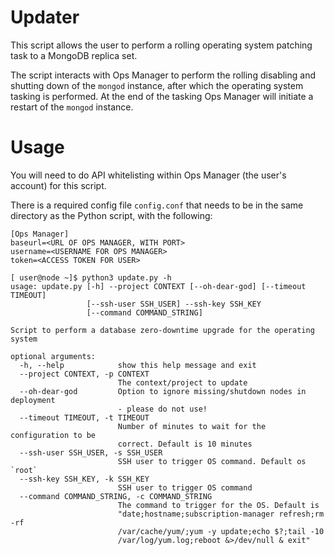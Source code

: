 # Updater

This script allows the user to perform a rolling operating system patching task to a MongoDB replica set.

The script interacts with Ops Manager to perform the rolling disabling and shutting down of the `mongod` instance, after which the operating system tasking is performed. At the end of the tasking Ops Manager will initiate a restart of the `mongod` instance.

# Usage

You will need to do API whitelisting within Ops Manager (the user's account) for this script.

There is a required config file `config.conf` that needs to be in the same directory as the Python script, with the following:

```shell
[Ops Manager]
baseurl=<URL OF OPS MANAGER, WITH PORT>
username=<USERNAME FOR OPS MANAGER>
token=<ACCESS TOKEN FOR USER>
```

```shell
[ user@node ~]$ python3 update.py -h
usage: update.py [-h] --project CONTEXT [--oh-dear-god] [--timeout TIMEOUT]
                 [--ssh-user SSH_USER] --ssh-key SSH_KEY
                 [--command COMMAND_STRING]

Script to perform a database zero-downtime upgrade for the operating system

optional arguments:
  -h, --help            show this help message and exit
  --project CONTEXT, -p CONTEXT
                        The context/project to update
  --oh-dear-god         Option to ignore missing/shutdown nodes in deployment
                        - please do not use!
  --timeout TIMEOUT, -t TIMEOUT
                        Number of minutes to wait for the configuration to be
                        correct. Default is 10 minutes
  --ssh-user SSH_USER, -s SSH_USER
                        SSH user to trigger OS command. Default os `root`
  --ssh-key SSH_KEY, -k SSH_KEY
                        SSH user to trigger OS command
  --command COMMAND_STRING, -c COMMAND_STRING
                        The command to trigger for the OS. Default is
                        "date;hostname;subscription-manager refresh;rm -rf
                        /var/cache/yum/;yum -y update;echo $?;tail -10
                        /var/log/yum.log;reboot &>/dev/null & exit"
```
